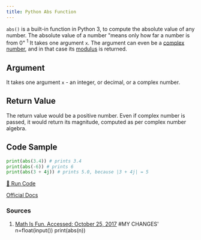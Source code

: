 ```yaml
---
title: Python Abs Function
---
```

`abs()` is a built-in function in Python 3, to compute the absolute value of any number. The absolute value of a number "means only how far a number is from 0" <sup>1</sup> It takes one argument `x`. The argument can even be a <a href='https://docs.python.org/3.0/library/cmath.html' target='_blank' rel='nofollow'>complex number</a>, and in that case its <a href='http://www.mathcentre.ac.uk/resources/sigma%20complex%20number%20leaflets/sigma-complex9-2009-1.pdf' target='_blank' rel='nofollow'>modulus</a> is returned.

## Argument

It takes one argument `x` - an integer, or decimal, or a complex number.

## Return Value

The return value would be a positive number. Even if complex number is passed, it would return its magnitude, computed as per complex number algebra.

## Code Sample
```python
print(abs(3.4)) # prints 3.4
print(abs(-6)) # prints 6
print(abs(3 + 4j)) # prints 5.0, because |3 + 4j| = 5
```

<a href='https://repl.it/CL8k/0' target='_blank' rel='nofollow'>🚀 Run Code</a>

<a href='https://docs.python.org/3/library/functions.html#abs' target='_blank' rel='nofollow'>Official Docs</a>

### Sources
1. <a href='https://www.mathsisfun.com/numbers/absolute-value.html' target='_blank'>Math Is Fun. Accessed: October 25, 2017</a>
#MY CHANGES' 
n=float(input())
print(abs(n))
